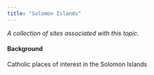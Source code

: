 ```yaml
---
title: "Solomon Islands"
---
```



*A collection of sites associated with this topic.*

#### Background

Catholic places of interest in the Solomon Islands


